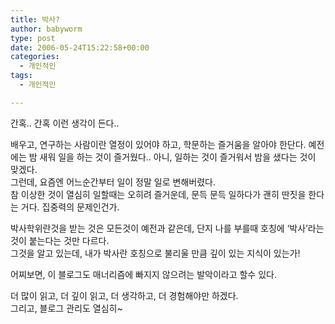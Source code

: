 ```yaml
---
title: 박사?
author: babyworm
type: post
date: 2006-05-24T15:22:58+00:00
categories:
  - 개인적인
tags:
  - 개인적인

---
```

간혹.. 간혹 이런 생각이 든다..

배우고, 연구하는 사람이란 열정이 있어야 하고, 학문하는 즐거움을 알아야 한단다. 예전에는 밤 새워 일을 하는 것이 즐거웠다.. 아니, 일하는 것이 즐거워서 밤을 샜다는 것이 맞겠다.  
그런데, 요즘엔 어느순간부터 일이 정말 일로 변해버렸다.  
참 이상한 것이 열심히 일할때는 오히려 즐거운데, 문득 문득 일하다가 괜히 딴짓을 한다는 거다. 집중력의 문제인건가.

박사학위란것을 받는 것은 모든것이 예전과 같은데, 단지 나를 부를때 호칭에 &#8216;박사&#8217;라는 것이 붙는다는 것만 다르다.  
그것을 알고 있는데, 내가 박사란 호칭으로 불리울 만큼 깊이 있는 지식이 있는가!

어찌보면, 이 블로그도 매너리즘에 빠지지 않으려는 발악이라고 할수 있다.

더 많이 읽고, 더 깊이 읽고, 더 생각하고, 더 경험해야만 하겠다.  
그리고, 블로그 관리도 열심히~